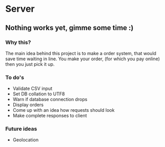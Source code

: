 # Server
## Nothing works yet, gimme some time :)

### Why this?
The main idea behind this project is to make a order system, that would save time waiting in line. You make your order, (for which you pay online) then you just pick it up.


### To do's
* Validate CSV input
* Set DB collation to UTF8
* Warn if database connection drops
* Display orders
* Come up with an idea how requests should look
* Make complete responses to client

### Future ideas
* Geolocation
